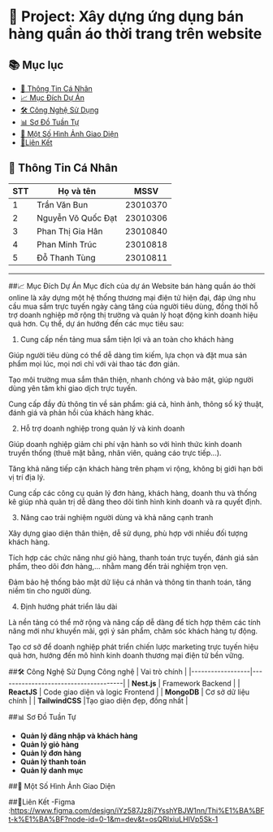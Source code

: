 # 🛒 Project: Xây dựng ứng dụng bán hàng quần áo thời trang trên website

## 📚 Mục lục

- [👤 Thông Tin Cá Nhân](#-thông-tin-cá-nhân)
- [📈 Mục Đích Dự Án](#-mục-đích-dự-án)
- [🛠️ Công Nghệ Sử Dụng](#️-công-nghệ-sử-dụng)
- [📊 Sơ Đồ Tuần Tự](#-sơ-đồ-tuần-tự)
- [📸 Một Số Hình Ảnh Giao Diện](#-một-số-hình-ảnh-giao-diện)
- [🔗Liên Kết](#-liên-kết)


## 👤 Thông Tin Cá Nhân

| STT | Họ và tên          | MSSV      |
|-----|--------------------|-----------|
| 1   | Trần Văn Bun       | 23010370  |
| 2   | Nguyễn Võ Quốc Đạt | 23010306  |
| 3   | Phan Thị Gia Hân   | 23010840  |
| 4   | Phan Minh Trúc     | 23010818  |
| 5   | Đỗ Thanh Tùng      | 23010811  |


---
##📈 Mục Đích Dự Án
Mục đích của dự án Website bán hàng quần áo thời  online là xây dựng một hệ thống thương mại điện tử hiện đại, đáp ứng nhu cầu mua sắm trực tuyến ngày càng tăng của người tiêu dùng, đồng thời hỗ trợ doanh nghiệp mở rộng thị trường và quản lý hoạt động kinh doanh hiệu quả hơn. Cụ thể, dự án hướng đến các mục tiêu sau:

1. Cung cấp nền tảng mua sắm tiện lợi và an toàn cho khách hàng

Giúp người tiêu dùng có thể dễ dàng tìm kiếm, lựa chọn và đặt mua sản phẩm mọi lúc, mọi nơi chỉ với vài thao tác đơn giản.

Tạo môi trường mua sắm thân thiện, nhanh chóng và bảo mật, giúp người dùng yên tâm khi giao dịch trực tuyến.

Cung cấp đầy đủ thông tin về sản phẩm: giá cả, hình ảnh, thông số kỹ thuật, đánh giá và phản hồi của khách hàng khác.

2. Hỗ trợ doanh nghiệp trong quản lý và kinh doanh

Giúp doanh nghiệp giảm chi phí vận hành so với hình thức kinh doanh truyền thống (thuê mặt bằng, nhân viên, quảng cáo trực tiếp...).

Tăng khả năng tiếp cận khách hàng trên phạm vi rộng, không bị giới hạn bởi vị trí địa lý.

Cung cấp các công cụ quản lý đơn hàng, khách hàng, doanh thu và thống kê giúp nhà quản trị dễ dàng theo dõi tình hình kinh doanh và ra quyết định.

3. Nâng cao trải nghiệm người dùng và khả năng cạnh tranh

Xây dựng giao diện thân thiện, dễ sử dụng, phù hợp với nhiều đối tượng khách hàng.

Tích hợp các chức năng như giỏ hàng, thanh toán trực tuyến, đánh giá sản phẩm, theo dõi đơn hàng,... nhằm mang đến trải nghiệm trọn vẹn.

Đảm bảo hệ thống bảo mật dữ liệu cá nhân và thông tin thanh toán, tăng niềm tin cho người dùng.

4. Định hướng phát triển lâu dài

Là nền tảng có thể mở rộng và nâng cấp dễ dàng để tích hợp thêm các tính năng mới như khuyến mãi, gợi ý sản phẩm, chăm sóc khách hàng tự động.

Tạo cơ sở để doanh nghiệp phát triển chiến lược marketing trực tuyến hiệu quả hơn, hướng đến mô hình kinh doanh thương mại điện tử bền vững.

##🛠️ Công Nghệ Sử Dụng
 Công nghệ        | Vai trò chính                        |
|------------------|--------------------------------------|
| **Nest.js**      | Framework Backend                    |
| **ReactJS**      | Code giao diện và logic Frontend     |
| **MongoDB**      | Cơ sở dữ liệu chính                  |
| **TailwindCSS**  |Tạo giao diện đẹp, đồng nhất          |

##📊 Sơ Đồ Tuần Tự
- **Quản lý đăng nhập và khách hàng**
- **Quản lý giỏ hàng**
- **Quản lý đơn hàng**
- **Quản lý thanh toán**
- **Quản lý danh mục**

##📸 Một Số Hình Ảnh Giao Diện

##🔗Liên Kết
-Figma :https://www.figma.com/design/iYz587Jz8j7YsshYBJW1nn/Thi%E1%BA%BFt-k%E1%BA%BF?node-id=0-1&m=dev&t=osQRIxiuLHIVp5Sk-1
